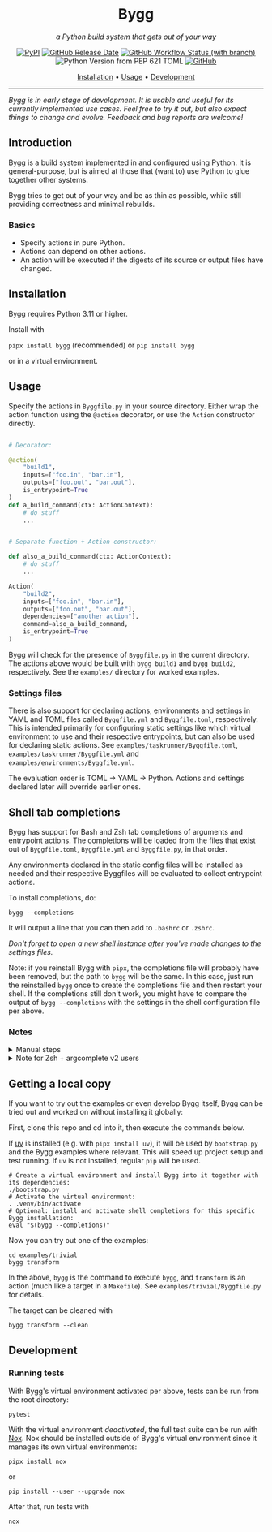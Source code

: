 <div align="center">

# Bygg

_a Python build system that gets out of your way_

[![PyPI](https://img.shields.io/pypi/v/bygg?flat)](https://pypi.org/project/bygg/)
[![GitHub Release Date](https://img.shields.io/github/release-date/rikardg/bygg)](https://github.com/rikardg/bygg/releases)
[![GitHub Workflow Status (with branch)](https://img.shields.io/github/actions/workflow/status/rikardg/bygg/code_quality.yml?branch=master&flat)](https://github.com/rikardg/bygg/actions?query=branch%3Amaster+)
![Python Version from PEP 621 TOML](https://img.shields.io/python/required-version-toml?tomlFilePath=https%3A%2F%2Fraw.githubusercontent.com%2Frikardg%2Fbygg%2Fmaster%2Fpyproject.toml)
[![GitHub](https://img.shields.io/github/license/rikardg/bygg)](LICENSE)

[Installation](#installation) • [Usage](#usage) • [Development](#development)

</div>

---

_Bygg is in early stage of development. It is usable and useful for its
currently implemented use cases. Feel free to try it out, but also expect
things to change and evolve. Feedback and bug reports are welcome!_

## Introduction

Bygg is a build system implemented in and configured using Python. It is
general-purpose, but is aimed at those that (want to) use Python to glue
together other systems.

Bygg tries to get out of your way and be as thin as possible, while still
providing correctness and minimal rebuilds.

### Basics

- Specify actions in pure Python.
- Actions can depend on other actions.
- An action will be executed if the digests of its source or output files have
  changed.

## Installation

Bygg requires Python 3.11 or higher.

Install with

`pipx install bygg` (recommended)
or
`pip install bygg`

or in a virtual environment.

## Usage

Specify the actions in `Byggfile.py` in your source directory. Either wrap the
action function using the `@action` decorator, or use the `Action` constructor
directly.

```python

# Decorator:

@action(
    "build1",
    inputs=["foo.in", "bar.in"],
    outputs=["foo.out", "bar.out"],
    is_entrypoint=True
)
def a_build_command(ctx: ActionContext):
    # do stuff
    ...


# Separate function + Action constructor:

def also_a_build_command(ctx: ActionContext):
    # do stuff
    ...

Action(
    "build2",
    inputs=["foo.in", "bar.in"],
    outputs=["foo.out", "bar.out"],
    dependencies=["another action"],
    command=also_a_build_command,
    is_entrypoint=True
)
```

Bygg will check for the presence of `Byggfile.py` in the current directory. The
actions above would be built with `bygg build1` and `bygg build2`,
respectively. See the `examples/` directory for worked examples.

### Settings files

There is also support for declaring actions, environments and settings in YAML
and TOML files called `Byggfile.yml` and `Byggfile.toml`, respectively. This is
intended primarily for configuring static settings like which virtual
environment to use and their respective entrypoints, but can also be used for
declaring static actions. See `examples/taskrunner/Byggfile.toml`,
`examples/taskrunner/Byggfile.yml` and `examples/environments/Byggfile.yml`.

The evaluation order is TOML -> YAML -> Python. Actions and settings declared
later will override earlier ones.

## Shell tab completions

Bygg has support for Bash and Zsh tab completions of arguments and entrypoint
actions. The completions will be loaded from the files that exist out of
`Byggfile.toml`, `Byggfile.yml` and `Byggfile.py`, in that order.

Any environments declared in the static config files will be installed as
needed and their respective Byggfiles will be evaluated to collect entrypoint
actions.

To install completions, do:

```shell
bygg --completions
```

It will output a line that you can then add to `.bashrc` or `.zshrc`.

_Don't forget to open a new shell instance after you've made changes to the
settings files._

Note: if you reinstall Bygg with `pipx`, the completions file will probably
have been removed, but the path to `bygg` will be the same. In this case, just
run the reinstalled `bygg` once to create the completions file and then restart
your shell. If the completions still don't work, you might have to compare the
output of `bygg --completions` with the settings in the shell configuration
file per above.

### Notes

<details>
<summary>
Manual steps
</summary>

Add the following line to `.bashrc` or `.zshrc`:

```shell
eval "$(.your_bygg_venv/bin/register-python-argcomplete .your_bygg_venv/bin/bygg)"
```

</details>

<details>
<summary>Note for Zsh + argcomplete v2 users</summary>

The recommended setup above uses the argcomplete that is installed with Bygg,
since this version (starting with v3) has proper support for Zsh so that the
action completions will show descriptions. If you for whatever reason need to
use a lower version of argcomplete you need to load the Bash compatibility
layer first, and then the Bygg completions:

```shell
autoload -U bashcompinit ; bashcompinit
eval "$(register-python-argcomplete bygg)"
```

</details>

## Getting a local copy

If you want to try out the examples or even develop Bygg itself, Bygg can be
tried out and worked on without installing it globally:

First, clone this repo and cd into it, then execute the commands below.

If [uv](https://github.com/astral-sh/uv) is installed (e.g. with `pipx install uv`),
it will be used by `bootstrap.py` and the Bygg examples where relevant.
This will speed up project setup and test running. If `uv` is not installed,
regular `pip` will be used.

```shell
# Create a virtual environment and install Bygg into it together with its dependencies:
./bootstrap.py
# Activate the virtual environment:
. .venv/bin/activate
# Optional: install and activate shell completions for this specific Bygg installation:
eval "$(bygg --completions)"
```

Now you can try out one of the examples:

```shell
cd examples/trivial
bygg transform
```

In the above, `bygg` is the command to execute `bygg`, and `transform` is an
action (much like a target in a `Makefile`). See `examples/trivial/Byggfile.py`
for details.

The target can be cleaned with

```shell
bygg transform --clean
```

## Development

### Running tests

With Bygg's virtual environment activated per above, tests can be run from the root directory:

```shell
pytest
```

With the virtual environment _deactivated_, the full test suite can be run with
[Nox](https://nox.thea.codes/en/stable/). Nox should be installed outside of
Bygg's virtual environment since it manages its own virtual environments:

```shell
pipx install nox
```

or

```shell
pip install --user --upgrade nox
```

After that, run tests with

```shell
nox
```
